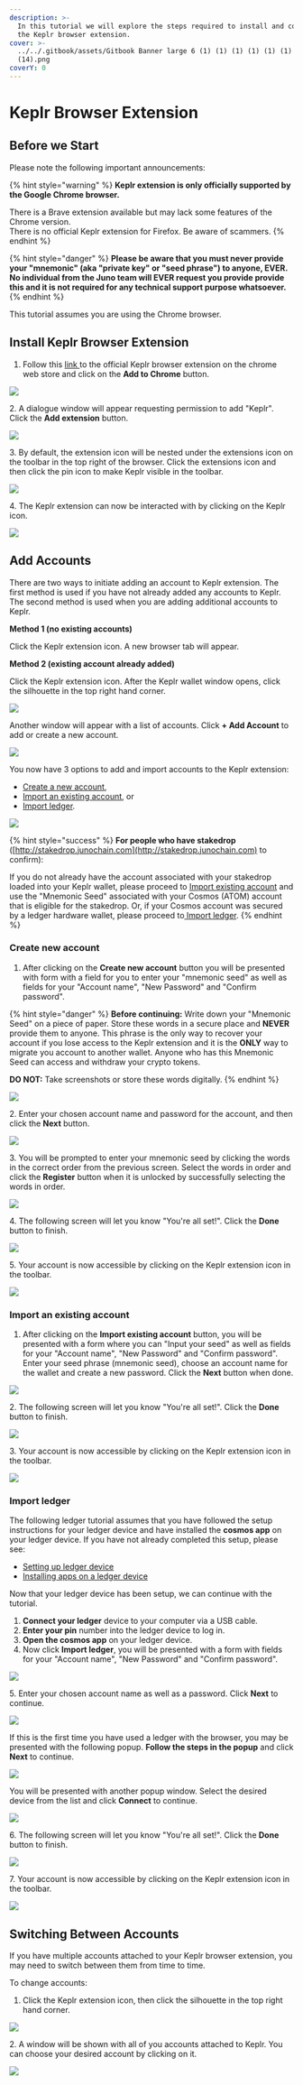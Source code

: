 ```yaml
---
description: >-
  In this tutorial we will explore the steps required to install and configure
  the Keplr browser extension.
cover: >-
  ../../.gitbook/assets/Gitbook Banner large 6 (1) (1) (1) (1) (1) (1) (1)
  (14).png
coverY: 0
---
```


# Keplr Browser Extension

## Before we Start

Please note the following important announcements:

{% hint style="warning" %}
**Keplr extension is only officially supported by the Google Chrome browser.**

There is a Brave extension available but may lack some features of the Chrome version. \
There is no official Keplr extension for Firefox. Be aware of scammers.
{% endhint %}

{% hint style="danger" %}
**Please be aware that you must never provide your "mnemonic" (aka "private key" or "seed phrase") to anyone, EVER. No individual from the Juno team will EVER request you provide provide this and it is not required for any technical support purpose whatsoever.**
{% endhint %}

This tutorial assumes you are using the Chrome browser.

## **Install Keplr Browser Extension**

1. Follow this [link ](https://chrome.google.com/webstore/detail/keplr/dmkamcknogkgcdfhhbddcghachkejeap?hl=en)to the official Keplr browser extension on the chrome web store and click on the **Add to Chrome** button.

![](<../../.gitbook/assets/image (7).png>)

2\. A dialogue window will appear requesting permission to add "Keplr". Click the **Add extension** button.

![](<../../.gitbook/assets/image (2).png>)

3\. By default, the extension icon will be nested under the extensions icon on the toolbar in the top right of the browser. Click the extensions icon and then click the pin icon to make Keplr visible in the toolbar.

![](<../../.gitbook/assets/image (4) (1).png>)

4\. The Keplr extension can now be interacted with by clicking on the Keplr icon.

![](<../../.gitbook/assets/image (5).png>)

## Add Accounts

There are two ways to initiate adding an account to Keplr extension. The first method is used if you have not already added any accounts to Keplr. The second method is used when you are adding additional accounts to Keplr.

**Method 1 (no existing accounts)**

Click the Keplr extension icon. A new browser tab will appear.

**Method 2 (existing account already added)**

Click the Keplr extension icon. After the Keplr wallet window opens, click the silhouette in the top right hand corner.

![](<../../.gitbook/assets/image (33).png>)

Another window will appear with a list of accounts. Click **+ Add Account** to add or create a new account.

![](<../../.gitbook/assets/image (31).png>)

You now have 3 options to add and import accounts to the Keplr extension:

* [Create a new account](keplr-browser-extension.md#create-new-account),
* [Import an existing account](keplr-browser-extension.md#import-an-existing-account), or
* [Import ledger](keplr-browser-extension.md#import-ledger).

![](<../../.gitbook/assets/image (3).png>)

{% hint style="success" %}
**For people who have stakedrop** ([http://stakedrop.junochain.com](http://stakedrop.junochain.com) to confirm):

If you do not already have the account associated with your stakedrop loaded into your Keplr wallet, please proceed to [Import existing account](keplr-browser-extension.md#import-an-existing-account) and use the "Mnemonic Seed" associated with your Cosmos (ATOM) account that is eligible for the stakedrop. Or, if your Cosmos account was secured by a ledger hardware wallet, please proceed to[ Import ledger](keplr-browser-extension.md#import-ledger).
{% endhint %}

### Create new account

1. After clicking on the **Create new account** button you will be presented with form with a field for you to enter your "mnemonic seed" as well as fields for your "Account name", "New Password" and "Confirm password".

{% hint style="danger" %}
**Before continuing:** Write down your "Mnemonic Seed" on a piece of paper. Store these words in a secure place and **NEVER** provide them to anyone. This phrase is the only way to recover your account if you lose access to the Keplr extension and it is the **ONLY** way to migrate you account to another wallet. Anyone who has this Mnemonic Seed can access and withdraw your crypto tokens.

**DO NOT:** Take screenshots or store these words digitally.
{% endhint %}

![](<../../.gitbook/assets/image (6).png>)

2\. Enter your chosen account name and password for the account, and then click the **Next** button.

![](<../../.gitbook/assets/image (9).png>)

3\. You will be prompted to enter your mnemonic seed by clicking the words in the correct order from the previous screen. Select the words in order and click the **Register** button when it is unlocked by successfully selecting the words in order.

![](<../../.gitbook/assets/image (8).png>)

4\. The following screen will let you know "You're all set!". Click the **Done** button to finish.

![](<../../.gitbook/assets/image (4).png>)

5\. Your account is now accessible by clicking on the Keplr extension icon in the toolbar.

![](<../../.gitbook/assets/image (29) (1) (1) (1).png>)

### Import an existing account

1. After clicking on the **Import existing account** button, you will be presented with a form where you can "Input your seed" as well as fields for your "Account name", "New Password" and "Confirm password". Enter your seed phrase (mnemonic seed), choose an account name for the wallet and create a new password. Click the **Next** button when done.

![](<../../.gitbook/assets/image (35).png>)

2\. The following screen will let you know "You're all set!". Click the **Done** button to finish.

![](<../../.gitbook/assets/image (24).png>)

3\. Your account is now accessible by clicking on the Keplr extension icon in the toolbar.

![](<../../.gitbook/assets/image (29) (1) (1) (1) (1).png>)

### Import ledger

The following ledger tutorial assumes that you have followed the setup instructions for your ledger device and have installed the **cosmos app** on your ledger device. If you have not already completed this setup, please see:

* [Setting up ledger device](https://support.ledger.com/hc/en-us/articles/360000613793-Set-up-your-Ledger-Nano-S?docs=true)
* [Installing apps on a ledger device](https://support.ledger.com/hc/en-us/articles/4404382258961?docs=true)

Now that your ledger device has been setup, we can continue with the tutorial.

1. **Connect your ledger** device to your computer via a USB cable.
2. **Enter your pin** number into the ledger device to log in.
3. **Open the cosmos app** on your ledger device.
4. Now click **Import ledger**, you will be presented with a form with fields for your "Account name", "New Password" and "Confirm password".

![](<../../.gitbook/assets/image (27).png>)

5\. Enter your chosen account name as well as a password. Click **Next** to continue.



![](<../../.gitbook/assets/image (28).png>)

If this is the first time you have used a ledger with the browser, you may be presented with the following popup. **Follow the steps in the popup** and click **Next** to continue.

![](<../../.gitbook/assets/image (23).png>)

You will be presented with another popup window. Select the desired device from the list and click **Connect** to continue.

![](<../../.gitbook/assets/image (26).png>)

6\.  The following screen will let you know "You're all set!". Click the **Done** button to finish.

![](<../../.gitbook/assets/image (36).png>)

7\. Your account is now accessible by clicking on the Keplr extension icon in the toolbar.

![](<../../.gitbook/assets/image (25).png>)

## Switching Between Accounts

If you have multiple accounts attached to your Keplr browser extension, you may need to switch between them from time to time.

To change accounts:

1. Click the Keplr extension icon, then click the silhouette in the top right hand corner.&#x20;

&#x20;

![](<../../.gitbook/assets/image (32).png>)

2\. A window will be shown with all of you accounts attached to Keplr. You can choose your desired account by clicking on it.

![](<../../.gitbook/assets/image (34).png>)

